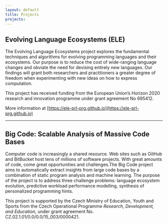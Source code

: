 ```yaml
---
layout: default
title: Projects
projects:
---
```


## Evolving Language Ecosystems (ELE)

The Evolving Language Ecosystems project explores the fundamental techniques and
algorithms for evolving programming languages and their ecosystems. Our purpose
is to reduce the cost of wide-ranging language changes and obviate the need for
devising entirely new languages. Our findings will grant both researchers and
practitioners a greater degree of freedom when experimenting with new ideas on
how to express computation.

This project has received funding from the European Union’s Horizon 2020 research 
and innovation programme under grant agreement No 695412.

More information at [https://ele-prl-prg.github.io](https://ele-prl-prg.github.io)

<hr/>

## Big Code: Scalable Analysis of Massive Code Bases

Computer code is increasingly a shared resource. Web sites such as GitHub and
BitBucket host tens of millions of software projects. With great amounts of
code, come great opportunities and challenges.The Big Code project aims to
automatically extract insights from large code bases by a combination of static
program analysis and machine learning. The purpose of the project is to address
three challenge problems: language ecosystem evolution, predictive workload
performance modelling, synthesis of personalized programming hints.

This project is supported by the Czech Ministry of Education, Youth and Sports
from the Czech Operational Programme *Research, Development, and Education*,
under grant agreement No. CZ.02.1.01/0.0/0.0/15_003/0000421.


